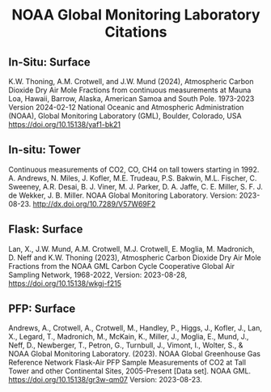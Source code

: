 <center><h1>NOAA Global Monitoring Laboratory Citations</h1></center>

## In-Situ: Surface
K.W. Thoning, A.M. Crotwell, and J.W. Mund (2024),
Atmospheric Carbon Dioxide Dry Air Mole Fractions from 
continuous measurements at Mauna Loa, Hawaii, Barrow, Alaska,
American Samoa and South Pole. 1973-2023 Version 2024-02-12
National Oceanic and Atmospheric Administration (NOAA),
Global Monitoring Laboratory (GML), Boulder, Colorado, USA
https://doi.org/10.15138/yaf1-bk21

## In-situ: Tower
Continuous measurements of CO2, CO, CH4 on tall towers starting in 1992. 
A. Andrews, N. Miles, J. Kofler, M.E. Trudeau, P.S. Bakwin, M.L. Fischer, C. Sweeney, 
A.R. Desai, B. J. Viner, M. J. Parker, D. A. Jaffe, C. E. Miller, 
S. F. J. de Wekker, J. B. Miller. NOAA Global Monitoring Laboratory. 
Version: 2023-08-23. http://dx.doi.org/10.7289/V57W69F2

## Flask: Surface
Lan, X., J.W. Mund, A.M. Crotwell, M.J. Crotwell, E. Moglia, 
M. Madronich, D. Neff and K.W. Thoning (2023), Atmospheric Carbon Dioxide Dry 
Air Mole Fractions from the NOAA GML Carbon Cycle Cooperative Global Air 
Sampling Network, 1968-2022, Version: 2023-08-28, https://doi.org/10.15138/wkgj-f215

## PFP: Surface
Andrews, A., Crotwell, A., Crotwell, M., Handley, P., Higgs, J., Kofler, J.,
Lan, X., Legard, T., Madronich, M., McKain, K., Miller, J., Moglia, E., Mund,
J., Neff, D., Newberger, T., Petron, G., Turnbull, J., Vimont, I., Wolter, S., &
NOAA Global Monitoring Laboratory. (2023). NOAA Global Greenhouse Gas Reference
Network Flask-Air PFP Sample Measurements of CO2 at Tall Tower and other
Continental Sites, 2005-Present [Data set]. NOAA GML. 
https://doi.org/10.15138/gr3w-qm07 Version: 2023-08-23.